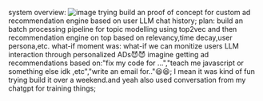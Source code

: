 system overview:
![image](https://github.com/user-attachments/assets/ad4acf59-eb4b-43ea-8180-be1c34629045)
trying build an proof of concept for custom ad recommendation engine based on user LLM chat history;
plan:
build an batch processing pipeline for topic modelling using top2vec and then recommendation engine on top based on relevancy,time decay,user persona,etc.
what-if moment was:
what-if we can monitize users LLM interaction through personalized ADs😈😈
imagine getting ad recommendations based on:"fix my code for ...","teach me javascript or something else idk ,etc","write an email for.."😆😆;
I mean it was kind of fun trying build it over a weekend.and yeah also used conversation from my chatgpt for training things;


